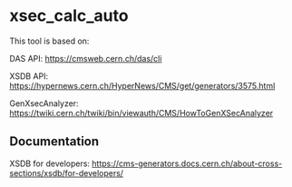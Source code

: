 # xsec_calc_auto
This tool is based on:

DAS API: <https://cmsweb.cern.ch/das/cli>

XSDB API: <https://hypernews.cern.ch/HyperNews/CMS/get/generators/3575.html>

GenXsecAnalyzer: <https://twiki.cern.ch/twiki/bin/viewauth/CMS/HowToGenXSecAnalyzer>


## Documentation
XSDB for developers: https://cms-generators.docs.cern.ch/about-cross-sections/xsdb/for-developers/
